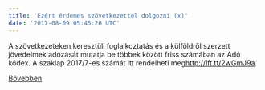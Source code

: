 ```yaml
---
title: 'Ezért érdemes szövetkezettel dolgozni (x)'
date: '2017-08-09 05:45:26 UTC'
---
```


A szövetkezeteken keresztüli foglalkoztatás és a külföldről szerzett jövedelmek adózását mutatja be többek között friss számában az Adó kódex. A szaklap 2017/7-es számát itt rendelheti meg<http://ift.tt/2wGmJ9a>.


[Bővebben](http://ift.tt/2vNxBFY)
